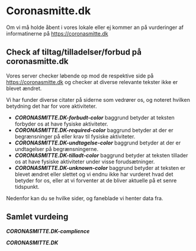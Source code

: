 # Coronasmitte.dk

Om vi må holde åbent i vores lokale eller ej kommer an på vurderinger af informatinerne på https://coronasmitte.dk

## Check af tiltag/tilladelser/forbud på coronasmitte.dk

Vores server checker løbende op mod de respektive side på https://coronasmitte.dk  og checker at diverse relevante tekster ikke er blevet ændret.

Vi har funder diverse citater på siderne som vedrører os, og noteret hvilken betydning det har for vore aktiviteter.

 * *****CORONASMITTE.DK-forbudt-color*****    baggrund betyder at teksten forbyder os at have fysiske aktiviteter.
 * *****CORONASMITTE.DK-required-color*****   baggrund betyder at der er begrænsninger på eller krav til fysiske aktiviteter.
 * *****CORONASMITTE.DK-undtagelse-color***** baggrund betyder at der er undtagelser på begrænsningerne.
 * *****CORONASMITTE.DK-tilladt-color*****    baggrund betyder at teksten tillader os at have fysiske aktiviteter under visse forudsætninger.
 * *****CORONASMITTE.DK-unknown-color*****    baggrund betyder at teksten er blevet ændret eller slettet og vi endnu ikke har vurderet hvad det betyder for os, eller at vi forventer at de bliver aktuelle på et senre tidspunkt.

Nedenfor kan du se hvilke sider, og faneblade vi henter data fra.
 
## Samlet vurdeing
*****CORONASMITTE.DK-complience*****

*****CORONASMITTE.DK*****
